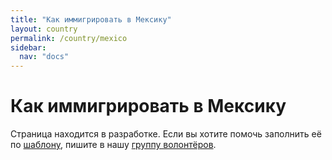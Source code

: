 ```yaml
---
title: "Как иммигрировать в Мексику"
layout: country
permalink: /country/mexico
sidebar:
  nav: "docs"
---
```


# Как иммигрировать в Мексику

Страница находится в разработке. Если вы хотите помочь заполнить её по [шаблону](/template), пишите в нашу [группу волонтёров](https://t.me/+FHi3FnJaoWJkMDAx).
